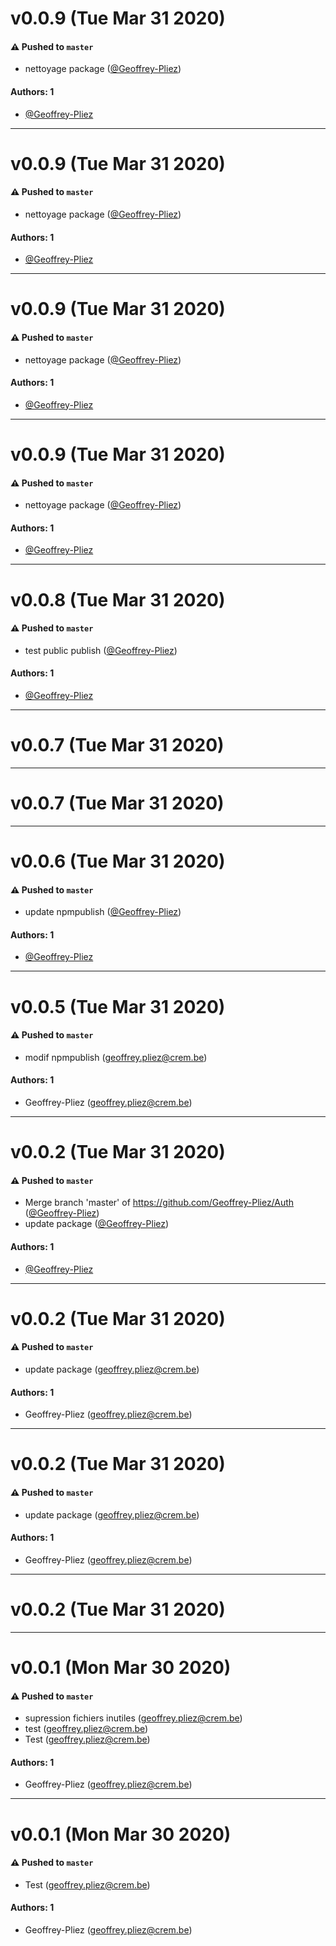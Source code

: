 # v0.0.9 (Tue Mar 31 2020)

#### ⚠️  Pushed to `master`

- nettoyage package ([@Geoffrey-Pliez](https://github.com/Geoffrey-Pliez))

#### Authors: 1

- [@Geoffrey-Pliez](https://github.com/Geoffrey-Pliez)

---

# v0.0.9 (Tue Mar 31 2020)

#### ⚠️  Pushed to `master`

- nettoyage package ([@Geoffrey-Pliez](https://github.com/Geoffrey-Pliez))

#### Authors: 1

- [@Geoffrey-Pliez](https://github.com/Geoffrey-Pliez)

---

# v0.0.9 (Tue Mar 31 2020)

#### ⚠️  Pushed to `master`

- nettoyage package ([@Geoffrey-Pliez](https://github.com/Geoffrey-Pliez))

#### Authors: 1

- [@Geoffrey-Pliez](https://github.com/Geoffrey-Pliez)

---

# v0.0.9 (Tue Mar 31 2020)

#### ⚠️  Pushed to `master`

- nettoyage package ([@Geoffrey-Pliez](https://github.com/Geoffrey-Pliez))

#### Authors: 1

- [@Geoffrey-Pliez](https://github.com/Geoffrey-Pliez)

---

# v0.0.8 (Tue Mar 31 2020)

#### ⚠️  Pushed to `master`

- test public publish ([@Geoffrey-Pliez](https://github.com/Geoffrey-Pliez))

#### Authors: 1

- [@Geoffrey-Pliez](https://github.com/Geoffrey-Pliez)

---

# v0.0.7 (Tue Mar 31 2020)



---

# v0.0.7 (Tue Mar 31 2020)



---

# v0.0.6 (Tue Mar 31 2020)

#### ⚠️  Pushed to `master`

- update npmpublish ([@Geoffrey-Pliez](https://github.com/Geoffrey-Pliez))

#### Authors: 1

- [@Geoffrey-Pliez](https://github.com/Geoffrey-Pliez)

---

# v0.0.5 (Tue Mar 31 2020)

#### ⚠️  Pushed to `master`

- modif npmpublish (geoffrey.pliez@crem.be)

#### Authors: 1

- Geoffrey-Pliez (geoffrey.pliez@crem.be)

---

# v0.0.2 (Tue Mar 31 2020)

#### ⚠️  Pushed to `master`

- Merge branch 'master' of https://github.com/Geoffrey-Pliez/Auth ([@Geoffrey-Pliez](https://github.com/Geoffrey-Pliez))
- update package ([@Geoffrey-Pliez](https://github.com/Geoffrey-Pliez))

#### Authors: 1

- [@Geoffrey-Pliez](https://github.com/Geoffrey-Pliez)

---

# v0.0.2 (Tue Mar 31 2020)

#### ⚠️  Pushed to `master`

- update package (geoffrey.pliez@crem.be)

#### Authors: 1

- Geoffrey-Pliez (geoffrey.pliez@crem.be)

---

# v0.0.2 (Tue Mar 31 2020)

#### ⚠️  Pushed to `master`

- update package (geoffrey.pliez@crem.be)

#### Authors: 1

- Geoffrey-Pliez (geoffrey.pliez@crem.be)

---

# v0.0.2 (Tue Mar 31 2020)



---

# v0.0.1 (Mon Mar 30 2020)

#### ⚠️  Pushed to `master`

- supression fichiers inutiles (geoffrey.pliez@crem.be)
- test (geoffrey.pliez@crem.be)
- Test (geoffrey.pliez@crem.be)

#### Authors: 1

- Geoffrey-Pliez (geoffrey.pliez@crem.be)

---

# v0.0.1 (Mon Mar 30 2020)

#### ⚠️  Pushed to `master`

- Test (geoffrey.pliez@crem.be)

#### Authors: 1

- Geoffrey-Pliez (geoffrey.pliez@crem.be)